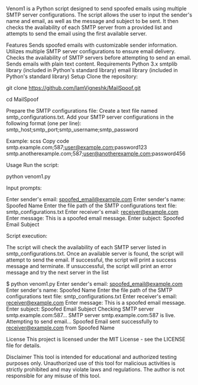 Venom1 is a Python script designed to send spoofed emails using multiple SMTP server configurations. The script allows the user to input the sender's name and email, as well as the message and subject to be sent. It then checks the availability of each SMTP server from a provided list and attempts to send the email using the first available server.

Features
Sends spoofed emails with customizable sender information.
Utilizes multiple SMTP server configurations to ensure email delivery.
Checks the availability of SMTP servers before attempting to send an email.
Sends emails with plain text content.
Requirements
Python 3.x
smtplib library (included in Python's standard library)
email library (included in Python's standard library)
Setup
Clone the repository:

git clone https://github.com/IamVigneshk/MailSpoof.git

cd MailSpoof


Prepare the SMTP configurations file:
Create a text file named smtp_configurations.txt.
Add your SMTP server configurations in the following format (one per line):
smtp_host;smtp_port;smtp_username;smtp_password

Example:
scss
Copy code
smtp.example.com;587;user@example.com;password123
smtp.anotherexample.com;587;user@anotherexample.com;password456

Usage
Run the script:

python venom1.py

Input prompts:

Enter sender's email: spoofed_email@example.com
Enter sender's name: Spoofed Name
Enter the file path of the SMTP configurations text file: smtp_configurations.txt
Enter receiver's email: receiver@example.com
Enter message: This is a spoofed email message.
Enter subject: Spoofed Email Subject

Script execution:

The script will check the availability of each SMTP server listed in smtp_configurations.txt.
Once an available server is found, the script will attempt to send the email.
If successful, the script will print a success message and terminate.
If unsuccessful, the script will print an error message and try the next server in the list

$ python venom1.py
Enter sender's email: spoofed_email@example.com
Enter sender's name: Spoofed Name
Enter the file path of the SMTP configurations text file: smtp_configurations.txt
Enter receiver's email: receiver@example.com
Enter message: This is a spoofed email message.
Enter subject: Spoofed Email Subject
Checking SMTP server smtp.example.com:587...
SMTP server smtp.example.com:587 is live. Attempting to send email...
Spoofed Email sent successfully to receiver@example.com from Spoofed Name

License
This project is licensed under the MIT License - see the LICENSE file for details.

Disclaimer
This tool is intended for educational and authorized testing purposes only. Unauthorized use of this tool for malicious activities is strictly prohibited and may violate laws and regulations. The author is not responsible for any misuse of this tool.

